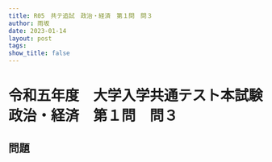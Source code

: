 ```yaml
---
title: R05　共テ追試　政治・経済　第１問　問３
author: 雨坂
date: 2023-01-14
layout: post
tags: 
show_title: false
---
```

  
# 令和五年度　大学入学共通テスト本試験　政治・経済　第１問　問３  
  
## 問題  
